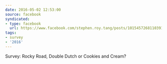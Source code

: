 ```yaml
---
date: 2016-05-02 12:53:00
source: facebook
syndicated:
- type: facebook
  url: https://www.facebook.com/stephen.roy.tang/posts/10154572681103912
tags:
- survey
- '2016'
---
```


Survey: Rocky Road, Double Dutch or Cookies and Cream?